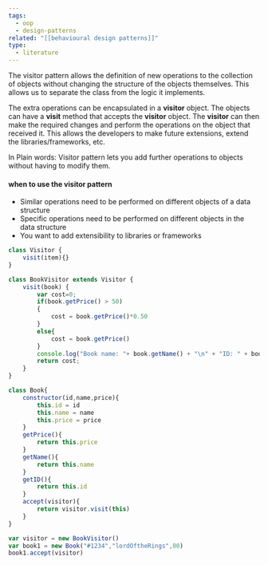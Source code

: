 ```yaml
---
tags:
  - oop
  - design-patterns
related: "[[behavioural design patterns]]"
type:
  - literature
---
```

The visitor pattern allows the definition of new operations to the collection of objects without changing the structure of the objects themselves. This allows us to separate the class from the logic it implements.

The extra operations can be encapsulated in a **visitor** object. The objects can have a **visit** method that accepts the **visitor** object. The **visitor** can then make the required changes and perform the operations on the object that received it. This allows the developers to make future extensions, extend the libraries/frameworks, etc.

In Plain words: Visitor pattern lets you add further operations to objects without having to modify them.

#### when to use the visitor pattern
- Similar operations need to be performed on different objects of a data structure
- Specific operations need to be performed on different objects in the data structure
- You want to add extensibility to libraries or frameworks

```javascript
class Visitor {
	visit(item){}
}

class BookVisitor extends Visitor {
	visit(book) {
	    var cost=0; 
	    if(book.getPrice() > 50) 
	    { 
	        cost = book.getPrice()*0.50 
	    } 
	    else{
	        cost = book.getPrice()
	    }     
	    console.log("Book name: "+ book.getName() + "\n" + "ID: " + book.getID() + "\n" + "cost: "+ cost); 
	    return cost; 
	}
}

class Book{
	constructor(id,name,price){
	    this.id = id
	    this.name = name
	    this.price = price
	}
	getPrice(){
	    return this.price
	}
	getName(){
	    return this.name
	}
	getID(){
	    return this.id
	}
	accept(visitor){
	    return visitor.visit(this)
	}
}

var visitor = new BookVisitor()
var book1 = new Book("#1234","lordOftheRings",80)
book1.accept(visitor)
```
